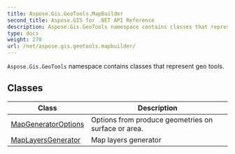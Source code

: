 ```yaml
---
title: Aspose.Gis.GeoTools.MapBuilder
second_title: Aspose.GIS for .NET API Reference
description: Aspose.Gis.GeoTools namespace contains classes that represent geo tools
type: docs
weight: 270
url: /net/aspose.gis.geotools.mapbuilder/
---
```

`Aspose.Gis.GeoTools` namespace contains classes that represent geo tools.

## Classes

| Class | Description |
| --- | --- |
| [MapGeneratorOptions](./mapgeneratoroptions/) | Options from produce geometries on surface or area. |
| [MapLayersGenerator](./maplayersgenerator/) | Map layers generator |


